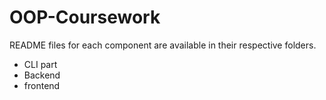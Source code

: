 
# OOP-Coursework

README files for each component are available in their respective folders.

- CLI part
- Backend
- frontend


